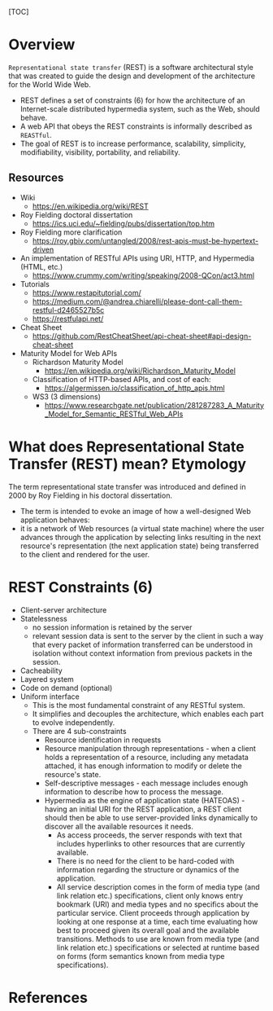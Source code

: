[TOC]

# Overview

`Representational state transfer` (REST) is a software architectural style
that was created to guide the design and development of the architecture
for the World Wide Web.
- REST defines a set of constraints (6) for how the architecture of an
  Internet-scale distributed hypermedia system, such as the Web, should
  behave.
- A web API that obeys the REST constraints is informally described as
  `REASTful`.
- The goal of REST is to increase performance, scalability, simplicity,
  modifiability, visibility, portability, and reliability.

## Resources

- Wiki
    + https://en.wikipedia.org/wiki/REST
- Roy Fielding doctoral dissertation
    + https://ics.uci.edu/~fielding/pubs/dissertation/top.htm
- Roy Fielding more clarification
    + https://roy.gbiv.com/untangled/2008/rest-apis-must-be-hypertext-driven
- An implementation of RESTful APIs using URI, HTTP, and Hypermedia
  (HTML, etc.)
    + https://www.crummy.com/writing/speaking/2008-QCon/act3.html
- Tutorials
    + https://www.restapitutorial.com/
    + https://medium.com/@andrea.chiarelli/please-dont-call-them-restful-d2465527b5c
    + https://restfulapi.net/
- Cheat Sheet
    + https://github.com/RestCheatSheet/api-cheat-sheet#api-design-cheat-sheet
- Maturity Model for Web APIs
    + Richardson Maturity Model
        * https://en.wikipedia.org/wiki/Richardson_Maturity_Model
    + Classification of HTTP-based APIs, and cost of each:
        * https://algermissen.io/classification_of_http_apis.html
    + WS3 (3 dimensions)
        * https://www.researchgate.net/publication/281287283_A_Maturity_Model_for_Semantic_RESTful_Web_APIs

# What does Representational State Transfer (REST) mean? Etymology

The term representational state transfer was introduced and defined in
2000 by Roy Fielding in his doctoral dissertation.
- The term is intended to evoke an image of how a well-designed Web
  application behaves:
- it is a network of Web resources (a virtual state machine) where the
  user advances through the application by selecting links resulting in
  the next resource's representation (the next application state) being
  transferred to the client and rendered for the user.

# REST Constraints (6)

- Client-server architecture
- Statelessness
    + no session information is retained by the server
    + relevant session data is sent to the server by the client in such
      a way that every packet of information transferred can be
      understood in isolation without context information from previous
      packets in the session.
- Cacheability
- Layered system
- Code on demand (optional)
- Uniform interface
    + This is the most fundamental constraint of any RESTful system.
    + It simplifies and decouples the architecture, which enables each
      part to evolve independently.
    + There are 4 sub-constraints
        * Resource identification in requests
        * Resource manipulation through representations - when a client
          holds a representation of a resource, including any metadata
          attached, it has enough information to modify or delete the
          resource's state.
        * Self-descriptive messages - each message includes enough
          information to describe how to process the message.
        * Hypermedia as the engine of application state (HATEOAS) -
          having an initial URI for the REST application, a REST client
          should then be able to use server-provided links dynamically
          to discover all the available resources it needs.
            - As access proceeds, the server responds with text that
              includes hyperlinks to other resources that are currently
              available.
            - There is no need for the client to be hard-coded with
              information regarding the structure or dynamics of the
              application.
            - All service description comes in the form of media type
              (and link relation etc.) specifications, client only knows
              entry bookmark (URI) and media types and no specifics
              about the particular service. Client proceeds through
              application by looking at one response at a time, each
              time evaluating how best to proceed given its overall goal
              and the available transitions. Methods to use are known
              from media type (and link relation etc.) specifications or
              selected at runtime based on forms (form semantics known
              from media type specifications).

# References

[wiki]: https://en.wikipedia.org/wiki/Representational_state_transfer
